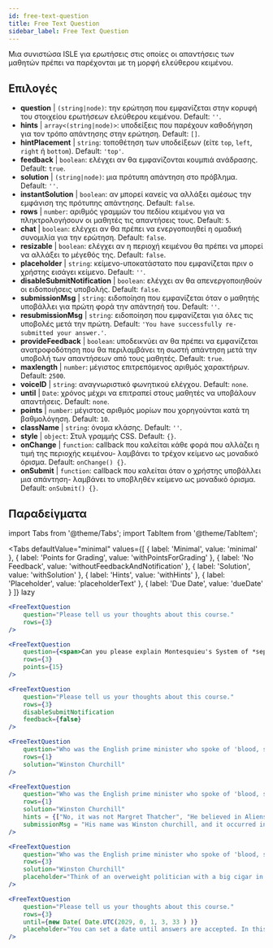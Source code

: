```yaml
---
id: free-text-question 
title: Free Text Question
sidebar_label: Free Text Question
---
```


Μια συνιστώσα ISLE για ερωτήσεις στις οποίες οι απαντήσεις των μαθητών πρέπει να παρέχονται με τη μορφή ελεύθερου κειμένου.

## Επιλογές

* __question__ | `(string|node)`: την ερώτηση που εμφανίζεται στην κορυφή του στοιχείου ερωτήσεων ελεύθερου κειμένου. Default: `''`.
* __hints__ | `array<(string|node)>`: υποδείξεις που παρέχουν καθοδήγηση για τον τρόπο απάντησης στην ερώτηση. Default: `[]`.
* __hintPlacement__ | `string`: τοποθέτηση των υποδείξεων (είτε `top`, `left`, `right` ή `bottom`). Default: `'top'`.
* __feedback__ | `boolean`: ελέγχει αν θα εμφανίζονται κουμπιά ανάδρασης. Default: `true`.
* __solution__ | `(string|node)`: μια πρότυπη απάντηση στο πρόβλημα. Default: `''`.
* __instantSolution__ | `boolean`: αν μπορεί κανείς να αλλάξει αμέσως την εμφάνιση της πρότυπης απάντησης. Default: `false`.
* __rows__ | `number`: αριθμός γραμμών του πεδίου κειμένου για να πληκτρολογήσουν οι μαθητές τις απαντήσεις τους. Default: `5`.
* __chat__ | `boolean`: ελέγχει αν θα πρέπει να ενεργοποιηθεί η ομαδική συνομιλία για την ερώτηση. Default: `false`.
* __resizable__ | `boolean`: ελέγχει αν η περιοχή κειμένου θα πρέπει να μπορεί να αλλάξει το μέγεθός της. Default: `false`.
* __placeholder__ | `string`: κείμενο-υποκατάστατο που εμφανίζεται πριν ο χρήστης εισάγει κείμενο. Default: `''`.
* __disableSubmitNotification__ | `boolean`: ελέγχει αν θα απενεργοποιηθούν οι ειδοποιήσεις υποβολής. Default: `false`.
* __submissionMsg__ | `string`: ειδοποίηση που εμφανίζεται όταν ο μαθητής υποβάλλει για πρώτη φορά την απάντησή του. Default: `''`.
* __resubmissionMsg__ | `string`: ειδοποίηση που εμφανίζεται για όλες τις υποβολές μετά την πρώτη. Default: `'You have successfully re-submitted your answer.'`.
* __provideFeedback__ | `boolean`: υποδεικνύει αν θα πρέπει να εμφανίζεται ανατροφοδότηση που θα περιλαμβάνει τη σωστή απάντηση μετά την υποβολή των απαντήσεων από τους μαθητές. Default: `true`.
* __maxlength__ | `number`: μέγιστος επιτρεπόμενος αριθμός χαρακτήρων. Default: `2500`.
* __voiceID__ | `string`: αναγνωριστικό φωνητικού ελέγχου. Default: `none`.
* __until__ | `Date`: χρόνος μέχρι να επιτραπεί στους μαθητές να υποβάλουν απαντήσεις. Default: `none`.
* __points__ | `number`: μέγιστος αριθμός μορίων που χορηγούνται κατά τη βαθμολόγηση. Default: `10`.
* __className__ | `string`: όνομα κλάσης. Default: `''`.
* __style__ | `object`: Στυλ γραμμής CSS. Default: `{}`.
* __onChange__ | `function`: callback που καλείται κάθε φορά που αλλάζει η τιμή της περιοχής κειμένου- λαμβάνει το τρέχον κείμενο ως μοναδικό όρισμα. Default: `onChange() {}`.
* __onSubmit__ | `function`: callback που καλείται όταν ο χρήστης υποβάλλει μια απάντηση- λαμβάνει το υποβληθέν κείμενο ως μοναδικό όρισμα. Default: `onSubmit() {}`.


## Παραδείγματα

import Tabs from '@theme/Tabs';
import TabItem from '@theme/TabItem';

<Tabs
    defaultValue="minimal"
    values={[
        { label: 'Minimal', value: 'minimal' },
        { label: 'Points for Grading', value: 'withPointsForGrading' },
        { label: 'No Feedback', value: 'withoutFeedbackAndNotification' },
        { label: 'Solution', value: 'withSolution' },
        { label: 'Hints', value: 'withHints' },
        { label: 'Placeholder', value: 'placeholderText' },
        { label: 'Due Date', value: 'dueDate' }
    ]}
    lazy
>

<TabItem value="minimal" >

```jsx live
<FreeTextQuestion 
    question="Please tell us your thoughts about this course." 
    rows={3} 
/>
```
</TabItem>

<TabItem value="withPointsForGrading" >

```jsx live
<FreeTextQuestion 
    question={<span>Can you please explain Montesquieu's System of *separation of powers*?</span>} 
    rows={3} 
    points={15}
/>
```

</TabItem>

<TabItem value="withoutFeedbackAndNotification" >

```jsx live
<FreeTextQuestion 
    question="Please tell us your thoughts about this course." 
    rows={3}
    disableSubmitNotification 
    feedback={false}
/>
```

</TabItem>

<TabItem value="withSolution" > 

```jsx live
<FreeTextQuestion 
    question="Who was the English prime minister who spoke of 'blood, sweat and tears'?" 
    rows={1} 
    solution="Winston Churchill" 
/>
```

</TabItem>

<TabItem value="withHints" >

```jsx live
<FreeTextQuestion 
    question="Who was the English prime minister who spoke of 'blood, sweat and tears'?" 
    rows={1} 
    solution="Winston Churchill" 
    hints = {["No, it was not Margret Thatcher", "He believed in Aliens by the way", "His first name was Winston - like the guy in 1984"]}
    submissionMsg = "His name was Winston churchill, and it occurred in a speech given by him to the House of Commons of the Parliament of the United Kingdom on 13 May 1940. The speech is sometimes known by that name"
/>
```

</TabItem>

<TabItem value="placeholderText" >

```jsx live
<FreeTextQuestion 
    question="Who was the English prime minister who spoke of 'blood, sweat and tears'?" 
    rows={3} 
    solution="Winston Churchill" 
    placeholder="Think of an overweight politician with a big cigar in his mouth."
/>
```

</TabItem>

<TabItem value="dueDate" >

```jsx live
<FreeTextQuestion 
    question="Please tell us your thoughts about this course." 
    rows={3} 
    until={new Date( Date.UTC(2029, 0, 1, 3, 33 ) )}
    placeholder="You can set a date until answers are accepted. In this case it is 2020, 1st of January, 3:30 am UTC time."
/>
```

</TabItem>

</Tabs>
